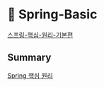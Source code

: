 # 🍃 Spring-Basic
[스프링-핵심-원리-기본편](https://www.inflearn.com/course/%EC%8A%A4%ED%94%84%EB%A7%81-%ED%95%B5%EC%8B%AC-%EC%9B%90%EB%A6%AC-%EA%B8%B0%EB%B3%B8%ED%8E%B8)


## Summary
[Spring 핵심 원리](https://stump-snail-07e.notion.site/Spring-5c668d345fa345b5836d43318f18bf27)
